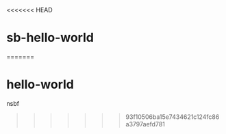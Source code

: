 <<<<<<< HEAD
# sb-hello-world
=======
# hello-world

nsbf
>>>>>>> 93f10506ba15e7434621c124fc86a3797aefd781

